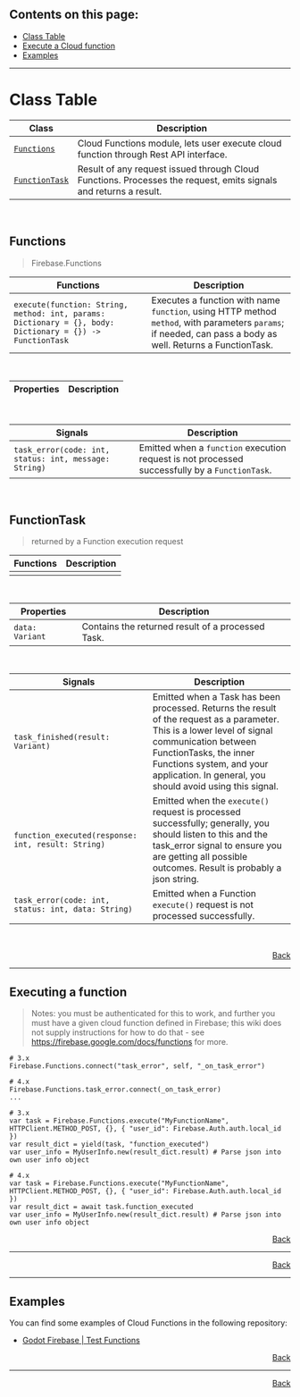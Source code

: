 ## Contents on this page:
- [Class Table](https://github.com/GodotNuts/GodotFirebase/wiki/Cloud-Functions#class-table)
- [Execute a Cloud function](https://github.com/GodotNuts/GodotFirebase/wiki/Cloud-Functions#executing-a-cloud-function)
- [Examples](https://github.com/GodotNuts/GodotFirebase/wiki/Cloud-Functions#examples)

***
# Class Table

|Class|Description|
|-|-|
|[`Functions`](https://github.com/GodotNuts/GodotFirebase/wiki/Cloud-Functions#FirebaseFunctions)|Cloud Functions module, lets user execute cloud function through Rest API interface.|
|[`FunctionTask`](https://github.com/GodotNuts/GodotFirebase/wiki/Cloud-Functions#FunctionTask)|Result of any request issued through Cloud Functions. Processes the request, emits signals and returns a result.|

<br/>


## Functions
> Firebase.Functions

|Functions|Description|
|-|-|
|`execute(function: String, method: int, params: Dictionary = {}, body: Dictionary = {}) -> FunctionTask`|Executes a function with name `function`, using HTTP method `method`, with parameters `params`; if needed, can pass a body as well. Returns a FunctionTask.|
<br/>

|Properties|Description|
|-|-|
<br/>

|Signals|Description|
|-|-|
|`task_error(code: int, status: int, message: String)`|Emitted when a `function` execution request is not processed successfully by a `FunctionTask`.|
<br/>

## FunctionTask
> returned by a Function execution request

|Functions|Description|
|-|-|
|||
<br/>

|Properties|Description|
|-|-|
|`data: Variant`|Contains the returned result of a processed Task.|
<br/>

|Signals|Description|
|-|-|
|`task_finished(result: Variant)`|Emitted when a Task has been processed. Returns the result of the request as a parameter. This is a lower level of signal communication between FunctionTasks, the inner Functions system, and your application. In general, you should avoid using this signal.|
|`function_executed(response: int, result: String)`|Emitted when the `execute()` request is processed successfully; generally, you should listen to this and the task_error signal to ensure you are getting all possible outcomes. Result is probably a json string.|
|`task_error(code: int, status: int, data: String)`|Emitted when a Function `execute()` request is not processed successfully.|
<br/>

<p align="right"><a href="#contents-on-this-page">Back</a></p>
  
***  

## Executing a function
> Notes: you must be authenticated for this to work, and further you must have a given cloud function defined in Firebase; this wiki does not supply instructions for how to do that - see https://firebase.google.com/docs/functions for more.
```gdscript
# 3.x
Firebase.Functions.connect("task_error", self, "_on_task_error")

# 4.x
Firebase.Functions.task_error.connect(_on_task_error)
...

# 3.x
var task = Firebase.Functions.execute("MyFunctionName", HTTPClient.METHOD_POST, {}, { "user_id": Firebase.Auth.auth.local_id })
var result_dict = yield(task, "function_executed")
var user_info = MyUserInfo.new(result_dict.result) # Parse json into own user info object

# 4.x
var task = Firebase.Functions.execute("MyFunctionName", HTTPClient.METHOD_POST, {}, { "user_id": Firebase.Auth.auth.local_id })
var result_dict = await task.function_executed
var user_info = MyUserInfo.new(result_dict.result) # Parse json into own user info object
```

<p align="right"><a href="#contents-on-this-page">Back</a></p> 

***

<p align="right"><a href="#contents-on-this-page">Back</a></p> 

***

## Examples
You can find some examples of Cloud Functions in the following repository:
- [Godot Firebase | Test Functions](https://github.com/GodotNuts/firebase.test-functions)

<p align="right"><a href="#contents-on-this-page">Back</a></p> 

***

<p align="right"><a href="#contents-on-this-page">Back</a></p> 